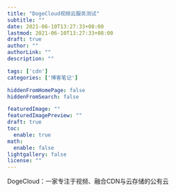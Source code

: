 ```yaml
---
title: "DogeCloud视频云服务测试"
subtitle: ""
date: 2021-06-10T13:27:33+08:00
lastmod: 2021-06-10T13:27:33+08:00
draft: true
author: ""
authorLink: ""
description: ""

tags: ['cdn']
categories: ['博客笔记']

hiddenFromHomePage: false
hiddenFromSearch: false

featuredImage: ""
featuredImagePreview: ""
draft: true
toc:
  enable: true
math:
  enable: false
lightgallery: false
license: ""
---
```

DogeCloud：一家专注于视频、融合CDN与云存储的公有云
<!--more-->

<div id="player"></div>
<script type="text/javascript" src="https://player.dogecloud.com/js/loader"></script>
<script type="text/javascript">
var player = new DogePlayer({
    container: document.getElementById('player'),
    userId: 2534,
    vcode: '1acc009e59647160',
    autoPlay: false
});
</script>
